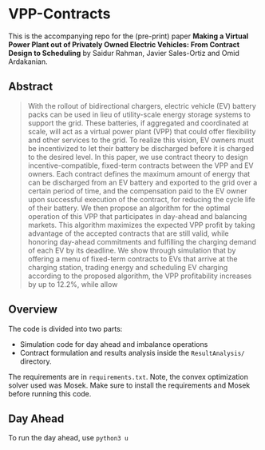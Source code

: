 # VPP-Contracts

This is the accompanying repo for the (pre-print) paper **Making a Virtual Power Plant out of Privately Owned Electric Vehicles: From Contract Design to Scheduling** by Saidur Rahman, Javier Sales-Ortiz and Omid Ardakanian.

## Abstract
> With the rollout of bidirectional chargers, electric vehicle (EV) battery packs can be used in lieu of utility-scale energy storage systems to support the grid. These batteries, if aggregated and coordinated at scale, will act as a virtual power plant (VPP) that could offer flexibility and other services to the grid. To realize this vision, EV owners must be incentivized to let their battery be discharged before it is charged to the desired level. In this paper, we use contract theory to design incentive-compatible, fixed-term contracts between the VPP and EV owners. Each contract defines the maximum amount of energy that can be discharged from an EV battery and exported to the grid over a certain period of time, and the compensation paid to the EV owner upon successful execution of the contract, for reducing the cycle life of their battery. We then propose an algorithm for the optimal operation of this VPP that participates in day-ahead and balancing markets. This algorithm maximizes the expected VPP profit by taking advantage of the accepted contracts that are still valid, while honoring day-ahead commitments and fulfilling the charging demand of each EV by its deadline. We show through simulation that by offering a menu of fixed-term contracts to EVs that arrive at the charging station, trading energy and scheduling EV charging according to the proposed algorithm, the VPP profitability increases by up to 12.2%, while allow

## Overview

The code is divided into two parts:
* Simulation code for day ahead and imbalance operations
* Contract formulation and results analysis inside the `ResultAnalysis/` directory.

The requirements are in `requirements.txt`. Note, the convex optimization solver used was Mosek. Make sure to install the requirements and Mosek before running this code.

## Day Ahead
To run the day ahead, use `python3 u`

